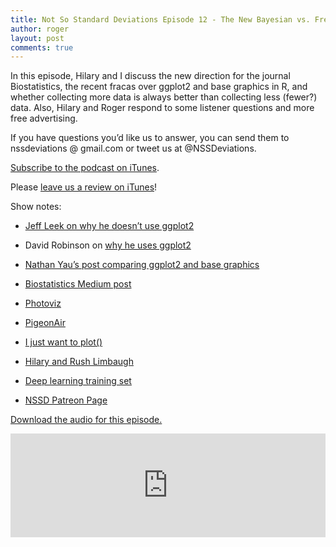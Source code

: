 ```yaml
---
title: Not So Standard Deviations Episode 12 - The New Bayesian vs. Frequentist
author: roger
layout: post
comments: true
---
```


In this episode, Hilary and I discuss the new direction for the
journal Biostatistics, the recent fracas over ggplot2 and base
graphics in R, and whether collecting more data is always better than
collecting less (fewer?) data. Also, Hilary and Roger respond to some
listener questions and more free advertising.

If you have questions you’d like us to answer, you can send them to
nssdeviations @ gmail.com or tweet us at @NSSDeviations.

[Subscribe to the podcast on iTunes](https://itunes.apple.com/us/podcast/not-so-standard-deviations/id1040614570).

Please [leave us a review on iTunes](https://itunes.apple.com/us/podcast/not-so-standard-deviations/id1040614570)!


Show notes:

* [Jeff Leek on why he doesn’t use ggplot2](http://goo.gl/am6I3r)

* David Robinson on [why he uses ggplot2](http://varianceexplained.org/r/why-I-use-ggplot2/)

* [Nathan Yau’s post comparing ggplot2 and base graphics](http://goo.gl/6iEB2I)

* [Biostatistics Medium post](https://goo.gl/YuhFgB)

* [Photoviz](http://goo.gl/tXNdCA)

* [PigeonAir](https://twitter.com/PigeonAir)

* [I just want to plot()](https://goo.gl/jqlg0G)

* [Hilary and Rush Limbaugh](https://goo.gl/vvCfkl)

* [Deep learning training set](http://imgur.com/a/K4RWn)

* [NSSD Patreon Page](http://patreon.com/NSSDeviations)

<a href="https://soundcloud.com/nssd-podcast/episode-12-the-new-bayesian-vs-frequentist">Download the audio for this episode.</a>

<iframe width="100%" height="166" scrolling="no" frameborder="no" src="https://w.soundcloud.com/player/?url=https%3A//api.soundcloud.com/tracks/255099493&amp;color=ff5500&amp;auto_play=false&amp;hide_related=false&amp;show_comments=true&amp;show_user=true&amp;show_reposts=false"></iframe>
